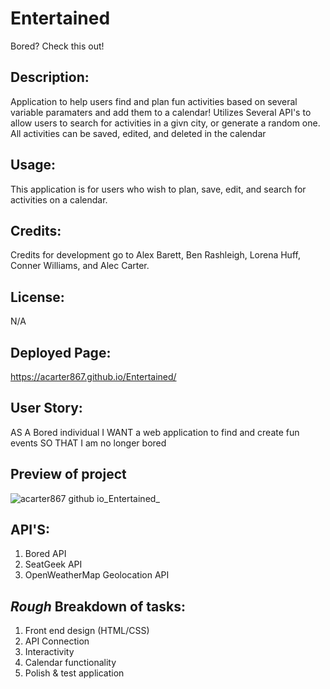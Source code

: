 # Entertained
Bored? Check this out!

## Description:
Application to help users find and plan fun activities based on several variable paramaters and add them to a calendar! Utilizes Several API's to allow users to search for activities in a givn city, or generate a random one. All activities can be saved, edited, and deleted in the calendar

## Usage:
This application is for users who wish to plan, save, edit, and search for activities on a calendar.

## Credits:
Credits for development go to Alex Barett, Ben Rashleigh, Lorena Huff, Conner Williams, and Alec Carter.

## License: 
N/A

## Deployed Page:
https://acarter867.github.io/Entertained/

## User Story: 
AS A Bored individual 
I WANT a web application to find and create fun events 
SO THAT I am no longer bored

## Preview of project
![acarter867 github io_Entertained_](https://user-images.githubusercontent.com/118003612/213340134-bde02a31-e398-44bb-9135-a0c9fd2d40ab.png)


## API'S: 
1. Bored API
2. SeatGeek API
3. OpenWeatherMap Geolocation API


## *Rough* Breakdown of tasks:
1. Front end design (HTML/CSS)
2. API Connection
3. Interactivity
4. Calendar functionality
5. Polish & test application
